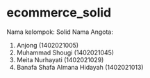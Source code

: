 # ecommerce_solid
Nama kelompok: Solid
Nama Angota:
1. Anjong (1402021005)
2. Muhammad Shougi (1402021045)
3. Meita Nurhayati (1402021029)
4. Banafa Shafa Almana Hidayah (1402021013)
